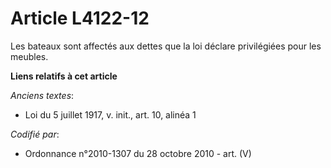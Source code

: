 # Article L4122-12

Les bateaux sont affectés aux dettes que la loi déclare privilégiées pour les meubles.

**Liens relatifs à cet article**

_Anciens textes_:

  - Loi du 5 juillet 1917, v. init., art. 10, alinéa 1

_Codifié par_:

  - Ordonnance n°2010-1307 du 28 octobre 2010 - art. (V)
